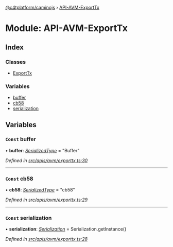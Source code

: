 [@c4tplatform/caminojs](../api.md) › [API-AVM-ExportTx](api_avm_exporttx.md)

# Module: API-AVM-ExportTx

## Index

### Classes

* [ExportTx](../classes/api_avm_exporttx.exporttx.md)

### Variables

* [buffer](api_avm_exporttx.md#const-buffer)
* [cb58](api_avm_exporttx.md#const-cb58)
* [serialization](api_avm_exporttx.md#const-serialization)

## Variables

### `Const` buffer

• **buffer**: *[SerializedType](utils_serialization.md#serializedtype)* = "Buffer"

*Defined in [src/apis/avm/exporttx.ts:30](https://github.com/chain4travel/caminojs/blob/8077d740/src/apis/avm/exporttx.ts#L30)*

___

### `Const` cb58

• **cb58**: *[SerializedType](utils_serialization.md#serializedtype)* = "cb58"

*Defined in [src/apis/avm/exporttx.ts:29](https://github.com/chain4travel/caminojs/blob/8077d740/src/apis/avm/exporttx.ts#L29)*

___

### `Const` serialization

• **serialization**: *[Serialization](../classes/utils_serialization.serialization.md)* = Serialization.getInstance()

*Defined in [src/apis/avm/exporttx.ts:28](https://github.com/chain4travel/caminojs/blob/8077d740/src/apis/avm/exporttx.ts#L28)*
